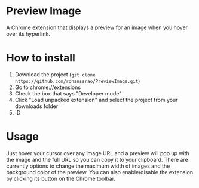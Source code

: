 # Preview Image
A Chrome extension that displays a preview for an image when you hover over its hyperlink.
# How to install
1. Download the project (`git clone https://github.com/rohanssrao/PreviewImage.git`)
2. Go to chrome://extensions
3. Check the box that says "Developer mode"
4. Click "Load unpacked extension" and select the project from your downloads folder
5. :D
# Usage
Just hover your cursor over any image URL and a preview will pop up with the image and the full URL so you can copy it to your clipboard.
There are currently options to change the maximum width of images and the background color of the preview. You can also enable/disable the extension by clicking its button on the Chrome toolbar.
